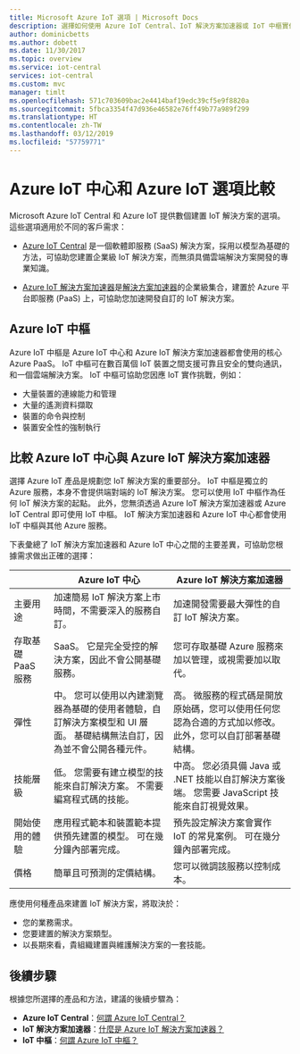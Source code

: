 ```yaml
---
title: Microsoft Azure IoT 選項 | Microsoft Docs
description: 選擇如何使用 Azure IoT Central、IoT 解決方案加速器或 IoT 中樞實作 Azure IoT 解決方案。
author: dominicbetts
ms.author: dobett
ms.date: 11/30/2017
ms.topic: overview
ms.service: iot-central
services: iot-central
ms.custom: mvc
manager: timlt
ms.openlocfilehash: 571c703609bac2e4414baf19edc39cf5e9f8820a
ms.sourcegitcommit: 5fbca3354f47d936e46582e76ff49b77a989f299
ms.translationtype: HT
ms.contentlocale: zh-TW
ms.lasthandoff: 03/12/2019
ms.locfileid: "57759771"
---
```

# <a name="compare-azure-iot-central-and-azure-iot-options"></a>Azure IoT 中心和 Azure IoT 選項比較

Microsoft Azure IoT Central 和 Azure IoT 提供數個建置 IoT 解決方案的選項。 這些選項適用於不同的客戶需求：

* [Azure IoT Central](overview-iot-central.md) 是一個軟體即服務 (SaaS) 解決方案，採用以模型為基礎的方法，可協助您建置企業級 IoT 解決方案，而無須具備雲端解決方案開發的專業知識。

* [Azure IoT 解決方案加速器](https://docs.microsoft.com/azure/iot-accelerators/)是[解決方案加速器](../iot-accelerators/iot-accelerators-what-are-solution-accelerators.md)的企業級集合，建置於 Azure 平台即服務 (PaaS) 上，可協助您加速開發自訂的 IoT 解決方案。

## <a name="azure-iot-hub"></a>Azure IoT 中樞

Azure IoT 中樞是 Azure IoT 中心和 Azure IoT 解決方案加速器都會使用的核心 Azure PaaS。 IoT 中樞可在數百萬個 IoT 裝置之間支援可靠且安全的雙向通訊，和一個雲端解決方案。 IoT 中樞可協助您因應 IoT 實作挑戰，例如：

* 大量裝置的連線能力和管理
* 大量的遙測資料擷取
* 裝置的命令與控制
* 裝置安全性的強制執行

## <a name="compare-azure-iot-central-and-azure-iot-solution-accelerators"></a>比較 Azure IoT 中心與 Azure IoT 解決方案加速器

選擇 Azure IoT 產品是規劃您 IoT 解決方案的重要部分。 IoT 中樞是獨立的 Azure 服務，本身不會提供端對端的 IoT 解決方案。 您可以使用 IoT 中樞作為任何 IoT 解決方案的起點。 此外，您無須透過 Azure IoT 解決方案加速器或 Azure IoT Central 即可使用 IoT 中樞。 IoT 解決方案加速器和 Azure IoT 中心都會使用 IoT 中樞與其他 Azure 服務。

下表彙總了 IoT 解決方案加速器和 Azure IoT 中心之間的主要差異，可協助您根據需求做出正確的選擇：

|     | Azure IoT 中心 | Azure IoT 解決方案加速器 |
| --- | ----------- | --------- |
| 主要用途                      | 加速簡易 IoT 解決方案上市時間，不需要深入的服務自訂。                                                    | 加速開發需要最大彈性的自訂 IoT 解決方案。                                                                                                                             |
| 存取基礎 PaaS 服務 | SaaS。 它是完全受控的解決方案，因此不會公開基礎服務。                                                                                            | 您可存取基礎 Azure 服務來加以管理，或視需要加以取代。                                                                                                                    |
| 彈性                        | 中。 您可以使用以內建瀏覽器為基礎的使用者體驗，自訂解決方案模型和 UI 層面。 基礎結構無法自訂，因為並不會公開各種元件。 | 高。 微服務的程式碼是開放原始碼，您可以使用任何您認為合適的方式加以修改。 此外，您可以自訂部署基礎結構。                                               |
| 技能層級                        | 低。 您需要有建立模型的技能來自訂解決方案。 不需要編寫程式碼的技能。                                                                          | 中高。 您必須具備 Java 或 .NET 技能以自訂解決方案後端。 您需要 JavaScript 技能來自訂視覺效果。                                                                       |
| 開始使用的體驗             | 應用程式範本和裝置範本提供預先建置的模型。 可在幾分鐘內部署完成。                                                                                                  | 預先設定解決方案會實作 IoT 的常見案例。 可在幾分鐘內部署完成。                                                                                                                            |
| 價格                            | 簡單且可預測的定價結構。                                                                                                                           | 您可以微調該服務以控制成本。                                                                                                                                                            |

應使用何種產品來建置 IoT 解決方案，將取決於：

* 您的業務需求。
* 您要建置的解決方案類型。
* 以長期來看，貴組織建置與維護解決方案的一套技能。

## <a name="next-steps"></a>後續步驟

根據您所選擇的產品和方法，建議的後續步驟為：

* **Azure IoT Central**：[何謂 Azure IoT Central？](overview-iot-central.md)
* **IoT 解決方案加速器**：[什麼是 Azure IoT 解決方案加速器？](../iot-accelerators/iot-accelerators-what-are-solution-accelerators.md)
* **IoT 中樞**：[何謂 Azure IoT 中樞？](https://docs.microsoft.com/azure/iot-hub/iot-hub-what-is-iot-hub)